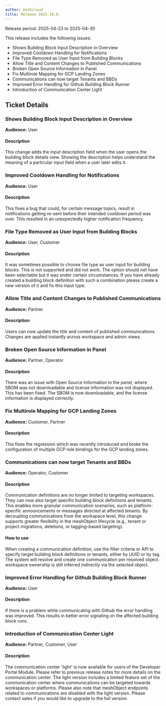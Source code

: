 ```yaml
---
author: meshcloud
title: Release 2025.18.0
---
```


Release period: 2025-04-23 to 2025-04-30

This release includes the following issues:
* Shows Building Block Input Description in Overview
* Improved Cooldown Handling for Notifications
* File Type Removed as User Input from Building Blocks
* Allow Title and Content Changes to Published Communications
* Broken Open Source Information in Panel
* Fix Multirole Mapping for GCP Landing Zones
* Communications can now target Tenants and BBDs
* Improved Error Handling for Github Building Block Runner
* Introduction of Communication Center Light
<!--truncate-->

## Ticket Details
### Shows Building Block Input Description in Overview
**Audience:** User<br>

#### Description
This change adds the input description field when the user opens the building block details
view. Showing the description helps understand the meaning of a particular input field when a
user later edits it.

### Improved Cooldown Handling for Notifications
**Audience:** User<br>

#### Description
This fixes a bug that could, for certain message topics, result in notifications getting re-sent before
their intended cooldown period was over. This resulted in an unexpectedly higher notification frequency.

### File Type Removed as User Input from Building Blocks
**Audience:** User, Customer<br>

#### Description
It was sometimes possible to choose file type as user input for building blocks.
This is not supported and did not work. The option should not have been selectable but it was 
under certain circumstances.
If you have already created a building block definition with such a combination please create 
a new version of it and fix this input type.

### Allow Title and Content Changes to Published Communications
**Audience:** Partner<br>

#### Description
Users can now update the title and content of published communications. 
Changes are applied instantly across workspace and admin views.

### Broken Open Source Information in Panel
**Audience:** Partner, Operator<br>

#### Description
There was an issue with Open Source Information in the panel, where SBOM was not downloadable and license information was not displayed.
This has been fixed. The SBOM is now downloadable, and the license information is displayed correctly.

### Fix Multirole Mapping for GCP Landing Zones
**Audience:** Customer, Partner<br>

#### Description
This fixes the regression which was recently introduced and broke
the configuration of multiple GCP role bindings for the GCP landing zones.

### Communications can now target Tenants and BBDs
**Audience:** Operator, Customer<br>

#### Description
Communication definitions are no longer limited to targeting workspaces. They can now also target specific building block definitions and tenants. This enables more granular communication scenarios, such as platform-specific announcements or messages directed at affected tenants. By decoupling communications from the workspace level, this change supports greater flexibility in the meshObject lifecycle (e.g., tenant or project migrations, deletions, or tagging-based targeting).

#### How to use
When creating a communication definition, use the filter criteria or API to specify target building block definitions or tenants, either by UUID or by tag. The system will resolve and create one communication per resolved object. workspace ownership is still inferred indirectly via the selected object.

### Improved Error Handling for Github Building Block Runner
**Audience:** User<br>

#### Description
If there is a problem while communicating with Github the error handling
was improved. This results in better error signaling on the affected building
block runs.

### Introduction of Communication Center Light
**Audience:** Partner, Customer, User<br>

#### Description
The communication center 'light' is now available for users of the Developer
Portal Module. Please refer to previous release notes for more details on the
communication center. The light version includes a limited feature set of
the communication center where communications can be targeted towards
workspaces or platforms. Please also note that meshObject endpoints related
to communications are disabled with the light version. Please contact sales
if you would like to upgrade to the full version.

